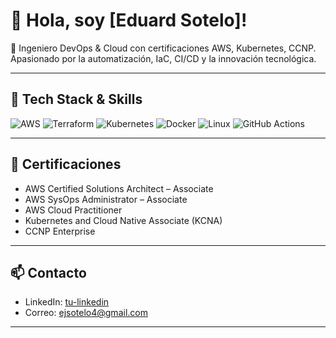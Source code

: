 # 👋 Hola, soy [Eduard Sotelo]!

🚀 Ingeniero DevOps & Cloud con certificaciones AWS, Kubernetes, CCNP. Apasionado por la automatización, IaC, CI/CD y la innovación tecnológica.

---

## 🧰 Tech Stack & Skills

![AWS](https://img.shields.io/badge/AWS-%23FF9900.svg?style=for-the-badge&logo=amazonaws&logoColor=white)
![Terraform](https://img.shields.io/badge/Terraform-%235835CC.svg?style=for-the-badge&logo=terraform&logoColor=white)
![Kubernetes](https://img.shields.io/badge/Kubernetes-%23326CE5.svg?style=for-the-badge&logo=kubernetes&logoColor=white)
![Docker](https://img.shields.io/badge/Docker-%230db7ed.svg?style=for-the-badge&logo=docker&logoColor=white)
![Linux](https://img.shields.io/badge/Linux-FCC624?style=for-the-badge&logo=linux&logoColor=black)
![GitHub Actions](https://img.shields.io/badge/GitHub_Actions-%232C2E3B.svg?style=for-the-badge&logo=githubactions&logoColor=white)

---

## 📜 Certificaciones

- AWS Certified Solutions Architect – Associate  
- AWS SysOps Administrator – Associate  
- AWS Cloud Practitioner  
- Kubernetes and Cloud Native Associate (KCNA)  
- CCNP Enterprise

---

## 📫 Contacto

- LinkedIn: [tu-linkedin](https://www.linkedin.com/in/eduard-sotelo-solano/)
- Correo: ejsotelo4@gmail.com

---
